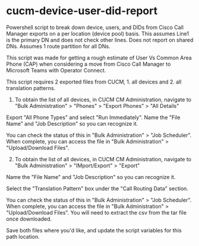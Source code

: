 # cucm-device-user-did-report
Powershell script to break down device, users, and DIDs from Cisco Call Manager exports on a per location (device pool) basis. This assumes Line1 is the primary DN and does not check other lines. Does not report on shared DNs. Assumes 1 route partition for all DNs.


This script was made for getting a rough estimate of User Vs Common Area Phone (CAP) when considering a move from Cisco Call Manager to Microsoft Teams with Operator Connect.

This script requires 2 exported files from CUCM, 1. all devices and 2. all translation patterns. 

1. To obtain the list of all devices, in CUCM CM Administration, navigate to "Bulk Administration" > "Phones" > "Export Phones" > "All Details"


Export "All Phone Types" and select "Run Immediately". Name the "File Name" and "Job Description" so you can recognize it.

You can check the status of this in "Bulk Administration" > "Job Scheduler". When complete, you can access the file in "Bulk Administration" > "Upload/Download Files".


2. To obtain the list of all devices, in CUCM CM Administration, navigate to "Bulk Administration" > "IMport/Export" > "Export"

Name the "File Name" and "Job Description" so you can recognize it.

Select the "Translation Pattern" box under the "Call Routing Data" section.

You can check the status of this in "Bulk Administration" > "Job Scheduler". When complete, you can access the file in "Bulk Administration" > "Upload/Download Files". You will need to extract the csv from the tar file once downloaded. 


Save both files where you'd like, and update the script variables for this path location.
